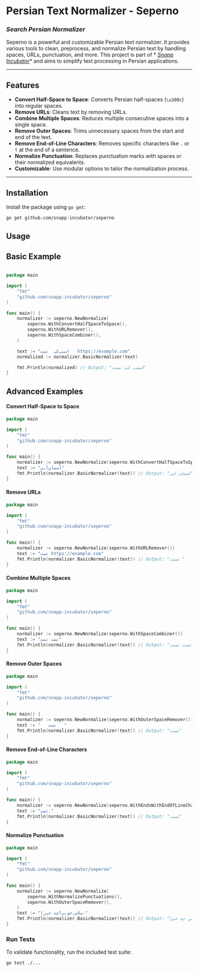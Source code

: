 # Persian Text Normalizer - Seperno 
### *Search Persian Normalizer*

Seperno is a powerful and customizable Persian text normalizer. It provides various tools to clean, preprocess, and
normalize Persian text by handling spaces, URLs, punctuation, and more. This project is part of *
*[Snapp Incubator](https://github.com/snapp-incubator/seperno)** and aims to simplify text processing in Persian
applications.

---

## Features

- **Convert Half-Space to Space**: Converts Persian half-spaces (`\u200c`) into regular spaces.
- **Remove URLs**: Cleans text by removing URLs.
- **Combine Multiple Spaces**: Reduces multiple consecutive spaces into a single space.
- **Remove Outer Spaces**: Trims unnecessary spaces from the start and end of the text.
- **Remove End-of-Line Characters**: Removes specific characters like `.` or `؟` at the end of a sentence.
- **Normalize Punctuation**: Replaces punctuation marks with spaces or their normalized equivalents.
- **Customizable**: Use modular options to tailor the normalization process.

---

## Installation

Install the package using `go get`:

```bash
go get github.com/snapp-incubator/seperno
```

## Usage

## Basic Example

```go

package main

import (
	"fmt"
	"github.com/snapp-incubator/seperno"
)

func main() {
	normalizer := seperno.NewNormalize(
		seperno.WithConvertHalfSpaceToSpace(),
		seperno.WithURLRemover(),
		seperno.WithSpaceCombiner(),
	)

	text := "اسنپ‌کپ  تست   https://example.com"
	normalized := normalizer.BasicNormalizer(text)

	fmt.Println(normalized) // Output: "اسنپ کپ تست"
}
```

## Advanced Examples

#### Convert Half-Space to Space

```go
package main

import (
	"fmt"
	"github.com/snapp-incubator/seperno"
)

func main() {
	normalizer := seperno.NewNormalize(seperno.WithConvertHalfSpaceToSpace())
	text := "آسمان‌آبی"
	fmt.Println(normalizer.BasicNormalizer(text)) // Output: "اسمان ابی"
}
```

#### Remove URLs

```go
package main

import (
	"fmt"
	"github.com/snapp-incubator/seperno"
)

func main() {
	normalizer := seperno.NewNormalize(seperno.WithURLRemover())
	text := "تست https://example.com"
	fmt.Println(normalizer.BasicNormalizer(text)) // Output: "تست "
}
```

#### Combine Multiple Spaces

```go
package main

import (
	"fmt"
	"github.com/snapp-incubator/seperno"
)

func main() {
	normalizer := seperno.NewNormalize(seperno.WithSpaceCombiner())
	text := "تست تست"
	fmt.Println(normalizer.BasicNormalizer(text)) // Output: "تست تست"
}
```

#### Remove Outer Spaces

```go
package main

import (
	"fmt"
	"github.com/snapp-incubator/seperno"
)

func main() {
	normalizer := seperno.NewNormalize(seperno.WithOuterSpaceRemover())
	text := "   تست   "
	fmt.Println(normalizer.BasicNormalizer(text)) // Output: "تست"
}
```

#### Remove End-of-Line Characters

```go
package main

import (
	"fmt"
	"github.com/snapp-incubator/seperno"
)

func main() {
	normalizer := seperno.NewNormalize(seperno.WithEndsWithEndOfLineChar())
	text := "تست."
	fmt.Println(normalizer.BasicNormalizer(text)) // Output: "تست"
}
```

#### Normalize Punctuation

```go
package main

import (
	"fmt"
	"github.com/snapp-incubator/seperno"
)

func main() {
	normalizer := seperno.NewNormalize(
		seperno.WithNormalizePunctuations(),
		seperno.WithOuterSpaceRemover(),
	)
	text := "سلام,خوبی؟چه خبرا."
	fmt.Println(normalizer.BasicNormalizer(text)) // Output: "سلام خوبی چه خبرا"
}
```

### Run Tests

To validate functionality, run the included test suite:

```bash
go test ./...
```
